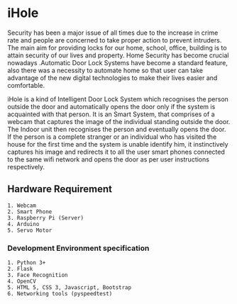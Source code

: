 # iHole
Security has been a major issue of all times due to the increase in crime rate and people are concerned to take proper action to prevent intruders. The main aim for providing locks for our home, school, office, building is to attain security of our lives and property. Home Security has become crucial nowadays .Automatic Door Lock Systems have become a standard feature, also there was a necessity to automate home so that user can take advantage of the new digital technologies to make their lives easier and comfortable.

iHole is a kind of Intelligent Door Lock System which recognises the person outside the door and automatically opens the door only if the system is acquainted with that person.
It is an Smart System, that comprises of a webcam that captures the image of the individual standing outside the door. The Indoor unit then recognises the person and eventually opens the door. If the person is a complete stranger or an individual who has visited the house for the first time and the system is unable identify him, it instinctively captures his image and redirects it to all the user smart phones connected to the same wifi network and opens the door as per user instructions respectively.

## Hardware Requirement
	1. Webcam
	2. Smart Phone
	3. Raspberry Pi (Server)
	4. Arduino
	5. Servo Motor

### Development Environment specification
	1. Python 3+
	2. Flask
	3. Face Recognition
	4. OpenCV
	5. HTML 5, CSS 3, Javascript, Bootstrap
	6. Networking tools (pyspeedtest)
